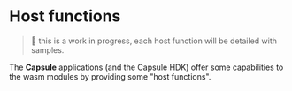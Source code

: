 # Host functions

> 🚧 this is a work in progress, each host function will be detailed with samples.

The **Capsule** applications (and the Capsule HDK) offer some capabilities to the wasm modules by providing some "host functions".

